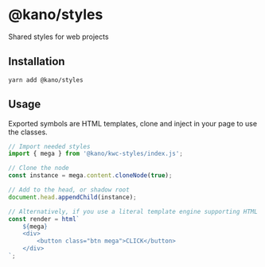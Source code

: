 # @kano/styles

Shared styles for web projects

## Installation

```
yarn add @kano/styles
```

## Usage

Exported symbols are HTML templates, clone and inject in your page to use the classes.

```js
// Import needed styles
import { mega } from '@kano/kwc-styles/index.js';

// Clone the node
const instance = mega.content.cloneNode(true);

// Add to the head, or shadow root
document.head.appendChild(instance);

// Alternatively, if you use a literal template engine supporting HTML templates
const render = html`
    ${mega}
    <div>
        <button class="btn mega">CLICK</button>
    </div>
`;
```